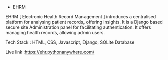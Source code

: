 - EHRM
  
EHRM [ Electronic Health Record Management ] introduces a centralised platform for analysing patient
records, offering insights. It is a Django based secure site Administration panel for facilitating authentication. It offers managing health
records, allowing admin users.

Tech Stack : HTML, CSS, Javascript, Django, SQLite Database

Live link :https://ehr.pythonanywhere.com/
